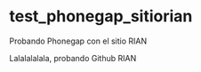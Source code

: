 test_phonegap_sitiorian
=======================

Probando Phonegap con el sitio RIAN

Lalalalalala, probando Github RIAN
